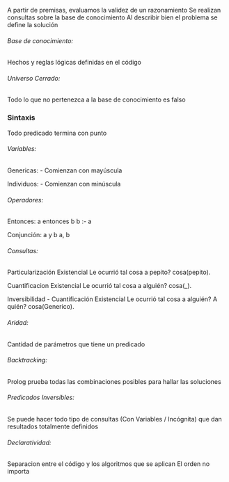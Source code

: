 A partir de premisas, evaluamos la validez de un razonamiento
Se realizan consultas sobre la base de conocimiento
Al describir bien el problema se define la solución
###### Base de conocimiento:
Hechos y reglas lógicas definidas en el código

###### Universo Cerrado:
Todo lo que no pertenezca a la base de conocimiento es falso

### Sintaxis
Todo predicado termina con punto
###### Variables:
Genericas:
	- Comienzan con mayúscula

Individuos:
	- Comienzan con minúscula

###### Operadores:
Entonces:
	a entonces b
	b :- a
	
Conjunción:
	a y b
	a, b
###### Consultas:
Particularización Existencial
Le ocurrió tal cosa a pepito?
	cosa(pepito).

Cuantificacion Existencial
Le ocurrió tal cosa a alguién?
	cosa(\_).

Inversibilidad - Cuantificación Existencial
Le ocurrió tal cosa a alguién? A quién? 
	cosa(Generico).

###### Aridad:
Cantidad de parámetros que tiene un predicado

###### Backtracking:
Prolog prueba todas las combinaciones posibles para hallar las soluciones

###### Predicados Inversibles:
Se puede hacer todo tipo de consultas (Con Variables / Incógnita) que dan resultados totalmente definidos

###### Declaratividad:
Separacion entre el código y los algoritmos que se aplican
El orden no importa
